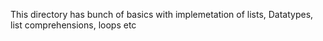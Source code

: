 This directory has bunch of basics with implemetation of lists, Datatypes, list comprehensions, loops etc
